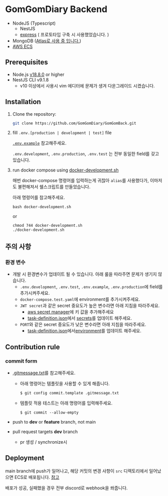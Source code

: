 # GomGomDiary Backend

<!-- [![Build Status](https://github.com/GomGomDiary/GomGomBack/actions/workflows/build.yml/badge.svg)](https://github.com/your-username/your-repo-name/actions/workflows/build.yml) -->
<!-- ![Build Status](https://github.com/GomGomDiary/GomGomBack/actions/workflows/main.yml/badge.svg?branch=feature-1) -->

- NodeJS (Typescript)
	- NestJS
	- [express](https://github.com/GomGomDiary/GomGomBack/tree/feature/express) ( 프로토타입 구축 시 사용했었습니다. )
- MongoDB ([Atlas로 사용 중 입니다.](https://www.mongodb.com/cloud/atlas/))
- [AWS ECS](https://aws.amazon.com/ecs/)

## Prerequisites

- Node.js [v18.8.0](https://github.com/GomGomDiary/GomGomBack/blob/main/.tool-versions) or higher
- NestJS CLI v9.1.8
	- v10 이상에서 사용시 vim 에디터에 문제가 생겨 다운그레이드 시켰습니다.

## Installation

1. Clone the repository:

	```bash
	git clone https://github.com/GomGomDiary/GomGomBack.git
	```

2. fill `.env.[production | development | test]` file

	[`.env.example`](https://github.com/GomGomDiary/GomGomBack/blob/main/.env.example) 참고해주세요.

	`.env.development`, `.env.production`, `.env.test` 는 전부 동일한 field를 갖고 있습니다.

3. run docker compose using [docker-development.sh](https://github.com/GomGomDiary/GomGomBack/blob/main/docker-development.sh)
	
	매번 docker-compose 명령어를 입력하는게 귀찮아 `alias`를 사용했다가, 이마저도 불편해져서 쉘스크립트를 만들었습니다.

	아래 명령어를 참고해주세요.
	```
	bash docker-development.sh
	```
	or
	```
	chmod 744 docker-development.sh
	./docker-development.sh
	```
## 주의 사항
### 환경 변수
- 개발 시 환경변수가 업데이트 될 수 있습니다. 아래 룰을 따라주면 문제가 생기지 않습니다.
	- `.env.development`, `.env.test`, `.env.example`, `.env.production`에 field를 추가시켜주세요.
	- `docker-compose.test.yaml`에 environment를 추가시켜주세요.
	- `JWT secret`과 같은 secret 중요도가 높은 변수라면 아래 지침을 따라주세요.
		- [aws secret manager](https://ap-northeast-2.console.aws.amazon.com/secretsmanager)에 키 값을 추가해주세요
		- [task-definition.json](https://github.com/GomGomDiary/GomGomBack/blob/main/.aws/task-definition.json)에서 [secrets](https://github.com/GomGomDiary/GomGomBack/blob/e72f14805213b38930ba510eac62da3268355cbd/.aws/task-definition.json#L28)를 업데이트 해주세요.
	- `PORT`와 같은 secret 중요도가 낮은 변수라면 아래 지침을 따라주세요.
		- [task-definition.json](https://github.com/GomGomDiary/GomGomBack/blob/main/.aws/task-definition.json)에서[environment](https://github.com/GomGomDiary/GomGomBack/blob/e72f14805213b38930ba510eac62da3268355cbd/.aws/task-definition.json#L16)를 업데이트 해주세요.

## Contribution rule

### commit form
- [.gitmessage.txt](https://github.com/GomGomDiary/GomGomBack/blob/main/.gitmessage.txt)를 참고해주세요.
	- 아래 명령어는 템플릿을 사용할 수 있게 해줍니다.
		```example
		$ git config commit.template .gitmessage.txt
		```
	- 템플릿 적용 테스트는 아래 명령어를 입력해주세요.
		```
		$ git commit --allow-empty
		```

- push to **dev** or **feature** branch, not main

- pull request targets **dev** branch
	- pr 생성 / synchronize시


## Deployment

main branch에 push가 일어나고, 해당 커밋의 변경 사항이 `src` 디렉토리에서 일어났으면 ECS로 배포됩니다. [참고](https://github.com/GomGomDiary/GomGomBack/blob/main/.github/workflows/cicd.yml#L5)

배포가 성공, 실패했을 경우 전부 discord로 webhook을 쏴줍니다.
